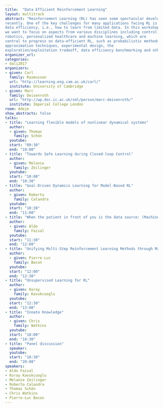 ```yaml
---
title:  "Data Efficient Reinforcement Learning"
layout: multitrack
abstract: "Reinforcement Learning (RL) has seen some spectacular developments
recently. One of the key challenges for many applications facing RL is
data efficiency, i.e., how to learn from limited data. In this workshop
we want to focus on aspects from various disciplines including control,
robotics, personalized healthcare and machine learning, which are
central to progress on data-efficient RL, such as probabilistic methods,
approximation techniques, experimental design, the
exploration/exploitation tradeoff, data efficiency benchmarking and others."
organizer_url: 
categories:
- dali2017
organizers:
- given: Carl 
  family: Rasmussen
  url: "http://learning.eng.cam.ac.uk/carl/"
  institute: University of Cambridge
- given: Marc 
  family: Deisenroth
  url: "http://wp.doc.ic.ac.uk/sml/person/marc-deisenroth/"
  institute: Imperial College London  
room: Adeje
show_abstracts: false
talks:
- title: "Learning flexible models of nonlinear dynamical systems"
  author:
  - given: Thomas
    family: Schön
  youtube: 
  start: "09:30"
  end: "10:00"
- title: "Towards Safe Learning during Closed-loop Control"
  author:
  - given: Melanie
    family: Zeilinger
  youtube: 
  start: "10:00"
  end: "10:30"
- title: "Goal-Driven Dynamics Learning for Model-Based RL"
  author:
  - given: Roberto
    family: Calandra
  youtube: 
  start: "10:30"
  end: "11:00"
- title: "When the patient in front of you is the data source: (Machine) learning to adapt in real-time to acute clinical settings"
  author:
  - given: Aldo
    family: Faisal
  youtube: 
  start: "11:30"
  end: "12:00"
- title: "Unifying Multi-Step Reinforcement Learning Methods through Matrix Splittings"
  author:
  - given: Pierre-Luc
    family: Bacon
  youtube: 
  start: "12:00"
  end: "12:30"
- title: "Unsupervised Learning for RL"
  author:
  - given: Koray
    family: Kavukcuoglu
  youtube: 
  start: "12:30"
  end: "13:00"
- title: "Innate Knowledge"
  author:
  - given: Chris
    family: Watkins
  youtube: 
  start: "18:00"
  end: "18:30"
- title: "Panel discussion"
  speaker: 
  youtube: 
  start: "18:30"
  end: "20:00"
speakers:
- Aldo Faisal
- Koray Kavukcuoglu
- Melanie Zeilinger
- Roberto Calandra
- Thomas Schön
- Chris Watkins
- Pierre-Luc Bacon
---
```

